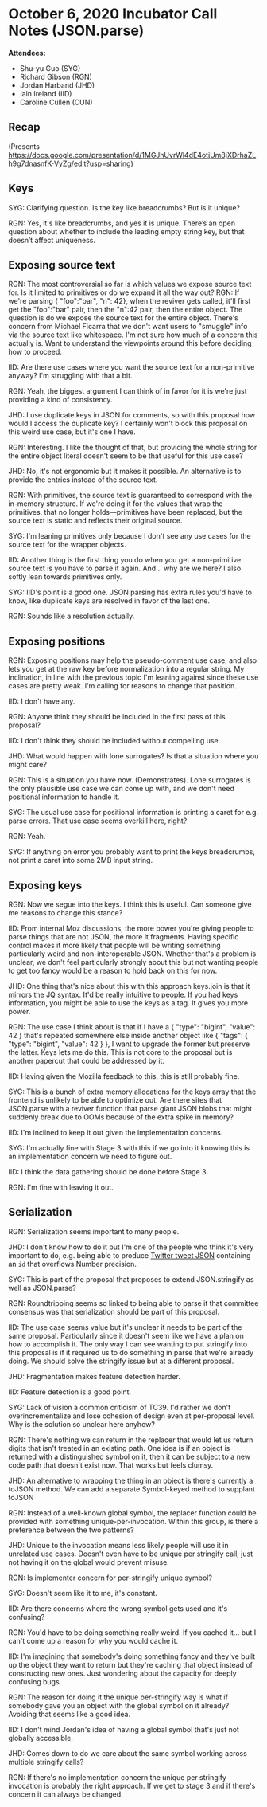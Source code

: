 # October 6, 2020 Incubator Call Notes (JSON.parse)

**Attendees:**
- Shu-yu Guo (SYG)
- Richard Gibson (RGN)
- Jordan Harband (JHD)
- Iain Ireland (IID)
- Caroline Cullen (CUN)

## Recap

(Presents https://docs.google.com/presentation/d/1MGJhUvrWl4dE4otjUm8jXDrhaZLh9g7dnasnfK-VyZg/edit?usp=sharing)

## Keys

SYG: Clarifying question. Is the key like breadcrumbs? But is it unique?

RGN: Yes, it's like breadcrumbs, and yes it is unique. There’s an open question about whether to include the leading empty string key, but that doesn’t affect uniqueness.

## Exposing source text

RGN: The most controversial so far is which values we expose source text for. Is it limited to primitives or do we expand it all the way out?
RGN: If we're parsing { "foo":"bar", "n": 42}, when the reviver gets called, it'll first get the "foo":"bar" pair, then the "n":42 pair, then the entire object. The question is do we expose the source text for the entire object. There's concern from Michael Ficarra that we don't want users to "smuggle" info via the source text like whitespace. I'm not sure how much of a concern this actually is. Want to understand the viewpoints around this before deciding how to proceed.

IID: Are there use cases where you want the source text for a non-primitive anyway? I'm struggling with that a bit.

RGN: Yeah, the biggest argument I can think of in favor for it is we're just providing a kind of consistency.

JHD: I use duplicate keys in JSON for comments, so with this proposal how would I access the duplicate key? I certainly won't block this proposal on this weird use case, but it's one I have.

RGN: Interesting. I like the thought of that, but providing the whole string for the entire object literal doesn't seem to be that useful for this use case?

JHD: No, it's not ergonomic but it makes it possible. An alternative is to provide the entries instead of the source text.

RGN: With primitives, the source text is guaranteed to correspond with the in-memory structure. If we're doing it for the values that wrap the primitives, that no longer holds—primitives have been replaced, but the source text is static and reflects their original source.

SYG: I'm leaning primitives only because I don't see any use cases for the source text for the wrapper objects.

IID: Another thing is the first thing you do when you get a non-primitive source text is you have to parse it again. And… why are we here? I also softly lean towards primitives only.

SYG: IID's point is a good one. JSON parsing has extra rules you'd have to know, like duplicate keys are resolved in favor of the last one.

RGN: Sounds like a resolution actually.

## Exposing positions

RGN: Exposing positions may help the pseudo-comment use case, and also lets you get at the raw key before normalization into a regular string. My inclination, in line with the previous topic I'm leaning against since these use cases are pretty weak. I'm calling for reasons to change that position.

IID: I don't have any.

RGN: Anyone think they should be included in the first pass of this proposal?

IID: I don't think they should be included without compelling use.

JHD: What would happen with lone surrogates? Is that a situation where you might care?

RGN: This is a situation you have now. (Demonstrates). Lone surrogates is the only plausible use case we can come up with, and we don't need positional information to handle it.

SYG: The usual use case for positional information is printing a caret for e.g. parse errors. That use case seems overkill here, right?

RGN: Yeah.

SYG: If anything on error you probably want to print the keys breadcrumbs, not print a caret into some 2MB input string.

## Exposing keys

RGN: Now we segue into the keys. I think this is useful. Can someone give me reasons to change this stance?

IID: From internal Moz discussions, the more power you're giving people to parse things that are not JSON, the more it fragments. Having specific control makes it more likely that people will be writing something particularly weird and non-interoperable JSON. Whether that's a problem is unclear, we don't feel particularly strongly about this but not wanting people to get too fancy would be a reason to hold back on this for now.

JHD: One thing that's nice about this with this approach keys.join is that it mirrors the JQ syntax. It'd be really intuitive to people. If you had keys information, you might be able to use the keys as a tag. It gives you more power.

RGN: The use case I think about is that if I have a { "type": "bigint", "value": 42 } that's repeated somewhere else inside another object like { "tags": { "type": "bigint", "value": 42 } }, I want to upgrade the former but preserve the latter. Keys lets me do this. This is not core to the proposal but is another papercut that could be addressed by it.

IID: Having given the Mozilla feedback to this, this is still probably fine.

SYG: This is a bunch of extra memory allocations for the keys array that the frontend is unlikely to be able to optimize out. Are there sites that JSON.parse with a reviver function that parse giant JSON blobs that might suddenly break due to OOMs because of the extra spike in memory?

IID: I'm inclined to keep it out given the implementation concerns.

SYG: I'm actually fine with Stage 3 with this if we go into it knowing this is an implementation concern we need to figure out.

IID: I think the data gathering should be done before Stage 3.

RGN: I'm fine with leaving it out.

## Serialization

RGN: Serialization seems important to many people.

JHD: I don't know how to do it but I'm one of the people who think it's very important to do, e.g. being able to produce [Twitter tweet JSON](https://developer.twitter.com/en/docs/twitter-api/v1/data-dictionary/overview/tweet-object) containing an `id` that overflows Number precision.

SYG: This is part of the proposal that proposes to extend JSON.stringify as well as JSON.parse?

RGN: Roundtripping seems so linked to being able to parse it that committee consensus was that serialization should be part of this proposal.

IID: The use case seems value but it's unclear it needs to be part of the same proposal. Particularly since it doesn't seem like we have a plan on how to accomplish it. The only way I can see wanting to put stringify into this proposal is if it required us to do something in parse that we're already doing. We should solve the stringify issue but at a different proposal.

JHD: Fragmentation makes feature detection harder.

IID: Feature detection is a good point.

SYG: Lack of vision a common criticism of TC39. I'd rather we don't overincrementalize and lose cohesion of design even at per-proposal level. Why is the solution so unclear here anyhow?

RGN: There's nothing we can return in the replacer that would let us return digits that isn't treated in an existing path. One idea is if an object is returned with a distinguished symbol on it, then it can be subject to a new code path that doesn't exist now. That works but feels clumsy.

JHD: An alternative to wrapping the thing in an object is there's currently a toJSON method. We can add a separate Symbol-keyed method to supplant toJSON

RGN: Instead of a well-known global symbol, the replacer function could be provided with something unique-per-invocation. Within this group, is there a preference between the two patterns?

JHD: Unique to the invocation means less likely people will use it in unrelated use cases. Doesn't even have to be unique per stringify call, just not having it on the global would prevent misuse.

RGN: Is implementer concern for per-stringify unique symbol?

SYG: Doesn't seem like it to me, it's constant.

IID: Are there concerns where the wrong symbol gets used and it's confusing?

RGN: You'd have to be doing something really weird. If you cached it… but I can't come up a reason for why you would cache it.

IID: I'm imagining that somebody's doing something fancy and they've built up the object they want to return but they're caching that object instead of constructing new ones. Just wondering about the capacity for deeply confusing bugs.

RGN: The reason for doing it the unique per-stringify way is what if somebody gave you an object with the global symbol on it already? Avoiding that seems like a good idea.

IID: I don't mind Jordan's idea of having a global symbol that's just not globally accessible.

JHD: Comes down to do we care about the same symbol working across multiple stringify calls?

RGN: If there's no implementation concern the unique per stringify invocation is probably the right approach. If we get to stage 3 and if there's concern it can always be changed.
